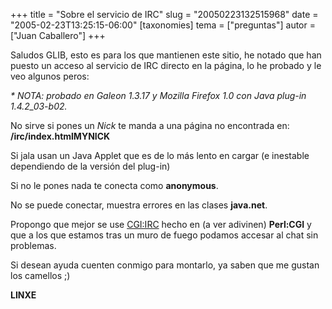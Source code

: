 +++
title = "Sobre el servicio de IRC"
slug = "20050223132515968"
date = "2005-02-23T13:25:15-06:00"
[taxonomies]
tema = ["preguntas"]
autor = ["Juan Caballero"]
+++

Saludos GLIB, esto es para los que mantienen este sitio, he notado que
han puesto un acceso al servicio de IRC directo en la página, lo he
probado y le veo algunos peros:

<!-- more -->
*\* NOTA: probado en Galeon 1.3.17 y Mozilla Firefox 1.0 con Java
plug-in 1.4.2_03-b02.*

No sirve si pones un *Nick* te manda a una página no encontrada en:
**/irc/index.htmlMYNICK**

Si jala usan un Java Applet que es de lo más lento en cargar (e
inestable dependiendo de la versión del plug-in)

Si no le pones nada te conecta como **anonymous**.

No se puede conectar, muestra errores en las clases **java.net**.

Propongo que mejor se use [CGI:IRC](http://cgiirc.sourceforge.net/)
hecho en (a ver adivinen) **Perl:CGI** y que a los que estamos tras un
muro de fuego podamos accesar al chat sin problemas.

Si desean ayuda cuenten conmigo para montarlo, ya saben que me gustan
los camellos ;)

**LINXE**

